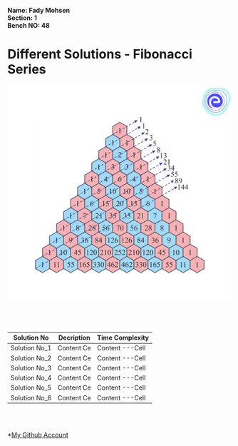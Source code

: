 **Name: Fady Mohsen** <br/>
**Section: 1** <br/>
**Bench NO: 48** <br/>


# Different Solutions - Fibonacci Series
![Fibonacci Series](Fibonacci-series.png) <br/> <br/> <br/> <br/>



| Solution No  | Decription | Time Complexity |
| ------------ | ---------- | --------------- |
| Solution No_1 | Content Ce | Content ---Cell |
| Solution No_2 | Content Ce | Content ---Cell |
| Solution No_3 | Content Ce | Content ---Cell |
| Solution No_4 | Content Ce | Content ---Cell |
| Solution No_5 | Content Ce | Content ---Cell |
| Solution No_6 | Content Ce | Content ---Cell |

<br/>
<br/>

*[My Github Account](https://github.com/fadymohsen/fibnacci-series)
